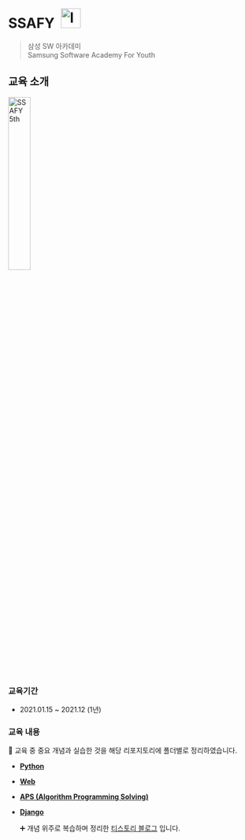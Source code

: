# SSAFY&nbsp; <img src="http://edu.ssafy.com/asset/images/header-logo.jpg" alt="logo" width="40px">
> 삼성 SW 아카데미  
Samsung Software Academy For Youth  

## 교육 소개

<img src="https://img.kr.news.samsung.com/kr/wp-content/uploads/2020/10/201007-poster_5t-final-m.png" alt="SSAFY 5th" width="30%">

### 교육기간
- 2021.01.15 ~ 2021.12 (1년)

### 교육 내용

📝 교육 중 중요 개념과 실습한 것을 해당 리포지토리에 폴더별로 정리하였습니다.

- [__Python__](https://github.com/OH1107/SSAFY/tree/main/Python)


- [__Web__](https://github.com/OH1107/SSAFY/tree/main/Web)


- [__APS (Algorithm Programming Solving)__](https://github.com/OH1107/SSAFY/tree/main/Algorithm)


- [**Django**](https://github.com/OH1107/SSAFY/tree/main/Django)

  ➕ 개념 위주로 복습하며 정리한 [티스토리 블로그](https://5-ssssseung.tistory.com/)  입니다. 
